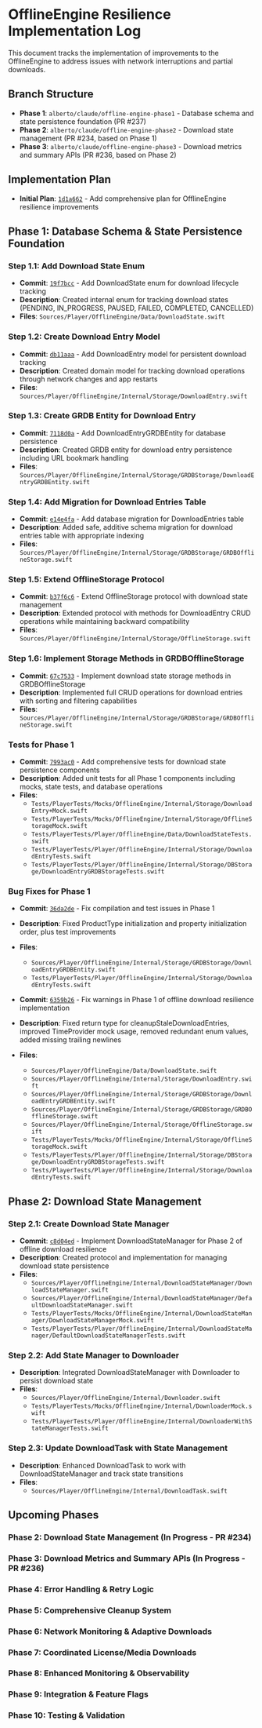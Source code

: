 # OfflineEngine Resilience Implementation Log

This document tracks the implementation of improvements to the OfflineEngine to address issues with network interruptions and partial downloads.

## Branch Structure
- **Phase 1**: `alberto/claude/offline-engine-phase1` - Database schema and state persistence foundation (PR #237)
- **Phase 2**: `alberto/claude/offline-engine-phase2` - Download state management (PR #234, based on Phase 1)
- **Phase 3**: `alberto/claude/offline-engine-phase3` - Download metrics and summary APIs (PR #236, based on Phase 2)

## Implementation Plan
- **Initial Plan**: [`1d1a662`](https://github.com/yourusername/tidal-sdk-ios/commit/1d1a662) - Add comprehensive plan for OfflineEngine resilience improvements

## Phase 1: Database Schema & State Persistence Foundation

### Step 1.1: Add Download State Enum
- **Commit**: [`19f7bcc`](https://github.com/yourusername/tidal-sdk-ios/commit/19f7bcc) - Add DownloadState enum for download lifecycle tracking
- **Description**: Created internal enum for tracking download states (PENDING, IN_PROGRESS, PAUSED, FAILED, COMPLETED, CANCELLED)
- **Files**: `Sources/Player/OfflineEngine/Data/DownloadState.swift`

### Step 1.2: Create Download Entry Model
- **Commit**: [`db11aaa`](https://github.com/yourusername/tidal-sdk-ios/commit/db11aaa) - Add DownloadEntry model for persistent download tracking
- **Description**: Created domain model for tracking download operations through network changes and app restarts
- **Files**: `Sources/Player/OfflineEngine/Internal/Storage/DownloadEntry.swift`

### Step 1.3: Create GRDB Entity for Download Entry
- **Commit**: [`7118d0a`](https://github.com/yourusername/tidal-sdk-ios/commit/7118d0a) - Add DownloadEntryGRDBEntity for database persistence
- **Description**: Created GRDB entity for download entry persistence including URL bookmark handling
- **Files**: `Sources/Player/OfflineEngine/Internal/Storage/GRDBStorage/DownloadEntryGRDBEntity.swift`

### Step 1.4: Add Migration for Download Entries Table
- **Commit**: [`e14e4fa`](https://github.com/yourusername/tidal-sdk-ios/commit/e14e4fa) - Add database migration for DownloadEntries table
- **Description**: Added safe, additive schema migration for download entries table with appropriate indexing
- **Files**: `Sources/Player/OfflineEngine/Internal/Storage/GRDBStorage/GRDBOfflineStorage.swift`

### Step 1.5: Extend OfflineStorage Protocol
- **Commit**: [`b37f6c6`](https://github.com/yourusername/tidal-sdk-ios/commit/b37f6c6) - Extend OfflineStorage protocol with download state management
- **Description**: Extended protocol with methods for DownloadEntry CRUD operations while maintaining backward compatibility
- **Files**: `Sources/Player/OfflineEngine/Internal/Storage/OfflineStorage.swift`

### Step 1.6: Implement Storage Methods in GRDBOfflineStorage
- **Commit**: [`67c7533`](https://github.com/yourusername/tidal-sdk-ios/commit/67c7533) - Implement download state storage methods in GRDBOfflineStorage
- **Description**: Implemented full CRUD operations for download entries with sorting and filtering capabilities
- **Files**: `Sources/Player/OfflineEngine/Internal/Storage/GRDBStorage/GRDBOfflineStorage.swift`

### Tests for Phase 1
- **Commit**: [`7993ac0`](https://github.com/yourusername/tidal-sdk-ios/commit/7993ac0) - Add comprehensive tests for download state persistence components
- **Description**: Added unit tests for all Phase 1 components including mocks, state tests, and database operations
- **Files**:
  - `Tests/PlayerTests/Mocks/OfflineEngine/Internal/Storage/DownloadEntry+Mock.swift`
  - `Tests/PlayerTests/Mocks/OfflineEngine/Internal/Storage/OfflineStorageMock.swift`
  - `Tests/PlayerTests/Player/OfflineEngine/Data/DownloadStateTests.swift`
  - `Tests/PlayerTests/Player/OfflineEngine/Internal/Storage/DownloadEntryTests.swift`
  - `Tests/PlayerTests/Player/OfflineEngine/Internal/Storage/DBStorage/DownloadEntryGRDBStorageTests.swift`

### Bug Fixes for Phase 1
- **Commit**: [`36da2de`](https://github.com/yourusername/tidal-sdk-ios/commit/36da2de) - Fix compilation and test issues in Phase 1
- **Description**: Fixed ProductType initialization and property initialization order, plus test improvements
- **Files**: 
  - `Sources/Player/OfflineEngine/Internal/Storage/GRDBStorage/DownloadEntryGRDBEntity.swift`
  - `Tests/PlayerTests/Player/OfflineEngine/Internal/Storage/DownloadEntryTests.swift`

- **Commit**: [`6359b26`](https://github.com/yourusername/tidal-sdk-ios/commit/6359b26) - Fix warnings in Phase 1 of offline download resilience implementation
- **Description**: Fixed return type for cleanupStaleDownloadEntries, improved TimeProvider mock usage, removed redundant enum values, added missing trailing newlines
- **Files**:
  - `Sources/Player/OfflineEngine/Data/DownloadState.swift`
  - `Sources/Player/OfflineEngine/Internal/Storage/DownloadEntry.swift`
  - `Sources/Player/OfflineEngine/Internal/Storage/GRDBStorage/DownloadEntryGRDBEntity.swift`
  - `Sources/Player/OfflineEngine/Internal/Storage/GRDBStorage/GRDBOfflineStorage.swift`
  - `Sources/Player/OfflineEngine/Internal/Storage/OfflineStorage.swift`
  - `Tests/PlayerTests/Mocks/OfflineEngine/Internal/Storage/OfflineStorageMock.swift`
  - `Tests/PlayerTests/Player/OfflineEngine/Internal/Storage/DBStorage/DownloadEntryGRDBStorageTests.swift`
  - `Tests/PlayerTests/Player/OfflineEngine/Internal/Storage/DownloadEntryTests.swift`

## Phase 2: Download State Management

### Step 2.1: Create Download State Manager
- **Commit**: [`c8d04ed`](https://github.com/yourusername/tidal-sdk-ios/commit/c8d04ed) - Implement DownloadStateManager for Phase 2 of offline download resilience
- **Description**: Created protocol and implementation for managing download state persistence
- **Files**:
  - `Sources/Player/OfflineEngine/Internal/DownloadStateManager/DownloadStateManager.swift`
  - `Sources/Player/OfflineEngine/Internal/DownloadStateManager/DefaultDownloadStateManager.swift`
  - `Tests/PlayerTests/Mocks/OfflineEngine/Internal/DownloadStateManager/DownloadStateManagerMock.swift`
  - `Tests/PlayerTests/Player/OfflineEngine/Internal/DownloadStateManager/DefaultDownloadStateManagerTests.swift`

### Step 2.2: Add State Manager to Downloader
- **Description**: Integrated DownloadStateManager with Downloader to persist download state
- **Files**:
  - `Sources/Player/OfflineEngine/Internal/Downloader.swift`
  - `Tests/PlayerTests/Mocks/OfflineEngine/Internal/DownloaderMock.swift`
  - `Tests/PlayerTests/Player/OfflineEngine/Internal/DownloaderWithStateManagerTests.swift`

### Step 2.3: Update DownloadTask with State Management
- **Description**: Enhanced DownloadTask to work with DownloadStateManager and track state transitions
- **Files**:
  - `Sources/Player/OfflineEngine/Internal/DownloadTask.swift`

## Upcoming Phases

### Phase 2: Download State Management (In Progress - PR #234)
### Phase 3: Download Metrics and Summary APIs (In Progress - PR #236)
### Phase 4: Error Handling & Retry Logic
### Phase 5: Comprehensive Cleanup System
### Phase 6: Network Monitoring & Adaptive Downloads
### Phase 7: Coordinated License/Media Downloads
### Phase 8: Enhanced Monitoring & Observability
### Phase 9: Integration & Feature Flags
### Phase 10: Testing & Validation
